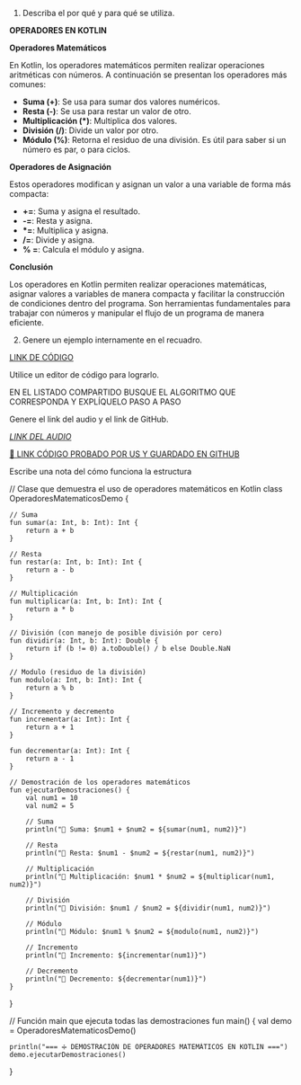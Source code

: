 1. Describa el por qué y para qué se utiliza.

**OPERADORES EN KOTLIN**

 **Operadores Matemáticos**

En Kotlin, los operadores matemáticos permiten realizar operaciones aritméticas con números. A continuación se presentan los operadores más comunes:

* **Suma (+)**: Se usa para sumar dos valores numéricos.
* **Resta (-)**: Se usa para restar un valor de otro.
* **Multiplicación (\*)**: Multiplica dos valores.
* **División (/)**: Divide un valor por otro.
* **Módulo (%)**: Retorna el residuo de una división. Es útil para saber si un número es par, o para ciclos.

 **Operadores de Asignación**

Estos operadores modifican y asignan un valor a una variable de forma más compacta:

* **+=**: Suma y asigna el resultado.
* **-=**: Resta y asigna.
* **\*=**: Multiplica y asigna.
* **/=**: Divide y asigna.
* **% =**: Calcula el módulo y asigna.

**Conclusión**

Los operadores en Kotlin permiten realizar operaciones matemáticas, asignar valores a variables de manera compacta y facilitar la construcción de condiciones dentro del programa. Son herramientas fundamentales para trabajar con números y manipular el flujo de un programa de manera eficiente.

2. Genere un ejemplo internamente en el recuadro.

[LINK DE CÓDIGO](https://pl.kotl.in/DSm8Gd9F6)

Utilice un editor de código para lograrlo.

EN EL LISTADO COMPARTIDO BUSQUE EL ALGORITMO QUE CORRESPONDA Y EXPLÍQUELO PASO A PASO

Genere el link del audio y el link de GitHub.

[*LINK DEL AUDIO*](https://tuenlace.com/audio.mp4)

[🔗 LINK CÓDIGO PROBADO POR US Y GUARDADO EN GITHUB](https://github.com/Lastshaw0724/Tarjetas-kotlin-/blob/main/OPERADORES%20MAT/operadoresmat.png)

Escribe una nota del cómo funciona la estructura

// Clase que demuestra el uso de operadores matemáticos en Kotlin
class OperadoresMatematicosDemo {

    // Suma
    fun sumar(a: Int, b: Int): Int {
        return a + b
    }

    // Resta
    fun restar(a: Int, b: Int): Int {
        return a - b
    }

    // Multiplicación
    fun multiplicar(a: Int, b: Int): Int {
        return a * b
    }

    // División (con manejo de posible división por cero)
    fun dividir(a: Int, b: Int): Double {
        return if (b != 0) a.toDouble() / b else Double.NaN
    }

    // Modulo (residuo de la división)
    fun modulo(a: Int, b: Int): Int {
        return a % b
    }

    // Incremento y decremento
    fun incrementar(a: Int): Int {
        return a + 1
    }

    fun decrementar(a: Int): Int {
        return a - 1
    }

    // Demostración de los operadores matemáticos
    fun ejecutarDemostraciones() {
        val num1 = 10
        val num2 = 5

        // Suma
        println("🔹 Suma: $num1 + $num2 = ${sumar(num1, num2)}")

        // Resta
        println("🔹 Resta: $num1 - $num2 = ${restar(num1, num2)}")

        // Multiplicación
        println("🔹 Multiplicación: $num1 * $num2 = ${multiplicar(num1, num2)}")

        // División
        println("🔹 División: $num1 / $num2 = ${dividir(num1, num2)}")

        // Módulo
        println("🔹 Módulo: $num1 % $num2 = ${modulo(num1, num2)}")

        // Incremento
        println("🔹 Incremento: ${incrementar(num1)}")

        // Decremento
        println("🔹 Decremento: ${decrementar(num1)}")
    }
}

// Función main que ejecuta todas las demostraciones
fun main() {
    val demo = OperadoresMatematicosDemo()

    println("=== ➗ DEMOSTRACIÓN DE OPERADORES MATEMÁTICOS EN KOTLIN ===")
    demo.ejecutarDemostraciones()
}
